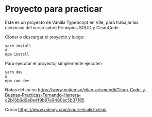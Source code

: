 # Proyecto para practicar

Este es un proyecto de Vanilla TypeScript en Vite, para trabajar los ejercicios del curso sobre Principios SOLID y CleanCode.

Clonar o descargar el proyecto y luego:

```
yarn install
ó
npm install
```

Para ejecutar el proyecto, simplemente ejecuten

```
yarn dev
ó
npm run dev
```

Notas del curso
https://www.notion.so/elian-arismendi/Clean-Code-y-Buenas-Practicas-Fernando-Herrera-c2b16b6d9e0e4f9b97e9480ec5b37f85

Curso
https://www.udemy.com/course/solid-clean
